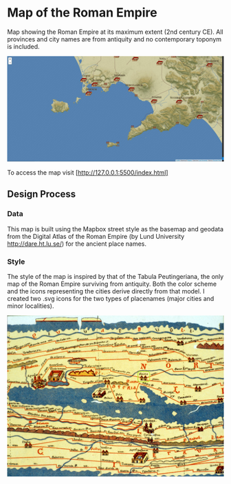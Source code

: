 # Map of the Roman Empire
Map showing the Roman Empire at its maximum extent (2nd century CE). All provinces and city names are from antiquity and no contemporary toponym is included.

![](img\snapshot.JPG)

To access the map visit [http://127.0.0.1:5500/index.html]

## Design Process

### Data 
This map is built using the Mapbox street style as the basemap and geodata from the Digital Atlas of the Roman Empire (by Lund University http://dare.ht.lu.se/) for the ancient place names. 

### Style
The style of the map is inspired by that of the Tabula Peutingeriana, the only map of the Roman Empire surviving from antiquity. Both the color scheme and the icons representing the cities derive directly from that model. I created two .svg icons for the two types of placenames (major cities and minor localities).

![](img\Tabula_Peutingeriana.jpg)